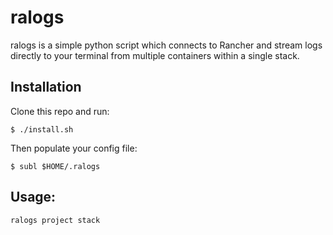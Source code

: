 # ralogs

ralogs is a simple python script which connects to Rancher and stream logs 
directly to your terminal from multiple containers within a single stack.

## Installation

Clone this repo and run:

```
$ ./install.sh
```

Then populate your config file:

```
$ subl $HOME/.ralogs
```

## Usage:

```
ralogs project stack
```